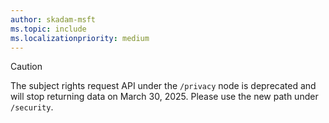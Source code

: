 ```yaml
---
author: skadam-msft
ms.topic: include
ms.localizationpriority: medium
---
```


<!-- markdownlint-disable MD041-->

> [!CAUTION]
> The subject rights request API under the `/privacy` node is deprecated and will stop returning data on March 30, 2025. Please use the new path under `/security`.